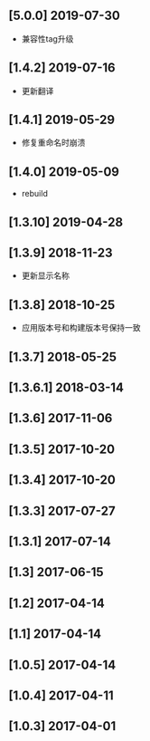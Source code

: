 ## [5.0.0] 2019-07-30

*  兼容性tag升级

## [1.4.2] 2019-07-16

*  更新翻译

## [1.4.1] 2019-05-29

*  修复重命名时崩溃

## [1.4.0] 2019-05-09

*  rebuild

## [1.3.10] 2019-04-28


## [1.3.9] 2018-11-23

*  更新显示名称

## [1.3.8] 2018-10-25

*  应用版本号和构建版本号保持一致

## [1.3.7] 2018-05-25


## [1.3.6.1] 2018-03-14


## [1.3.6] 2017-11-06


## [1.3.5] 2017-10-20


## [1.3.4] 2017-10-20


## [1.3.3] 2017-07-27


## [1.3.1] 2017-07-14


## [1.3] 2017-06-15


## [1.2] 2017-04-14


## [1.1] 2017-04-14


## [1.0.5] 2017-04-14


## [1.0.4] 2017-04-11


## [1.0.3] 2017-04-01


